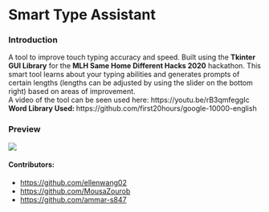 # Smart Type Assistant
<h3>Introduction</h3>
A tool to improve touch typing accuracy and speed. Built using the <b>Tkinter GUI Library</b> for the <b>MLH Same Home Different Hacks 2020</b> hackathon. This smart tool learns about your typing abilities and generates prompts of certain lengths (lengths can be adjusted by using the slider on the bottom right) based on areas of improvement.</br>
A video of the tool can be seen used here: https://youtu.be/rB3qmfeggIc </br>
<b>Word Library Used:&nbsp;</b>https://github.com/first20hours/google-10000-english

<h3>Preview</h3>
<img src="https://github.com/JunZheng-dev/Smart-Type-Assistant/blob/master/preview/preview.gif"/>

#### Contributors: 
* https://github.com/ellenwang02
* https://github.com/MousaZourob
* https://github.com/ammar-s847
